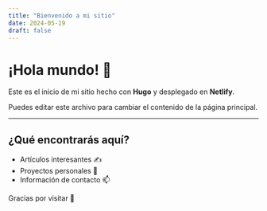 ```yaml
---
title: "Bienvenido a mi sitio"
date: 2024-05-19
draft: false
---
```


# ¡Hola mundo! 👋

Este es el inicio de mi sitio hecho con **Hugo** y desplegado en **Netlify**.

Puedes editar este archivo para cambiar el contenido de la página principal.

---

## ¿Qué encontrarás aquí?

- Artículos interesantes ✍️
- Proyectos personales 🚀
- Información de contacto 📫

Gracias por visitar 🙌

